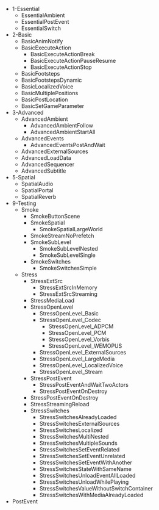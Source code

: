 - 1-Essential
    - EssentialAmbient
    - EssentialPostEvent
    - EssentialSwitch
- 2-Basic
    - BasicAnimNotify
    - BasicExecuteAction
        - BasicExecuteActionBreak
        - BasicExecuteActionPauseResume
        - BasicExecuteActionStop
    - BasicFootsteps
    - BasicFootstepsDynamic
    - BasicLocalizedVoice
    - BasicMultiplePositions
    - BasicPostLocation
    - BasicSetGameParameter
- 3-Advanced
    - AdvancedAmbient
        - AdvancedAmbientFollow
        - AdvancedAmbientStartAll
    - AdvancedEvents
        - AdvancedEventsPostAndWait
    - AdvancedExternalSources
    - AdvancedLoadData
    - AdvancedSequencer
    - AdvancedSubtitle
- 5-Spatial
    - SpatialAudio
    - SpatialPortal
    - SpatialReverb
- 9-Testing
    - Smoke
        - SmokeButtonScene
        - SmokeSpatial
            - SmokeSpatialLargeWorld
        - SmokeStreamNoPrefetch
        - SmokeSubLevel
            - SmokeSubLevelNested
            - SmokeSubLevelSingle
        - SmokeSwitches
            - SmokeSwitchesSimple
    - Stress
        - StressExtSrc
            - StressExtSrcInMemory
            - StressExtSrcStreaming
        - StressMediaLoad
        - StressOpenLevel
            - StressOpenLevel_Basic
            - StressOpenLevel_Codec
                - StressOpenLevel_ADPCM
                - StressOpenLevel_PCM
                - StressOpenLevel_Vorbis
                - StressOpenLevel_WEMOPUS
            - StressOpenLevel_ExternalSources
            - StressOpenLevel_LargeMedia
            - StressOpenLevel_LocalizedVoice
            - StressOpenLevel_Stream
        - StressPostEvent
            - StressPostEventAndWaitTwoActors
            - StressPostEventOnDestroy
        - StressPostEventOnDestroy
        - StressStreamingReload
        - StressSwitches
            - StressSwitchesAlreadyLoaded
            - StressSwitchesExternalSources
            - StressSwitchesLocalized
            - StressSwitchesMultiNested
            - StressSwitchesMultipleSounds
            - StressSwitchesSetEventRelated
            - StressSwitchesSetEventUnrelated
            - StressSwitchesSetEventWithAnother
            - StressSwitchesStateWithSameName
            - StressSwitchesUnloadEventAllLoaded
            - StressSwitchesUnloadWhilePlaying
            - StressSwitchesValueWithoutSwitchContainer
            - StressSwitchesWithMediaAlreadyLoaded
- PostEvent
